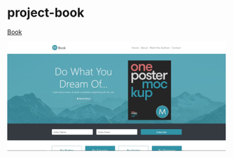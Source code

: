 # project-book

[Book](https://11samo.github.io/project-book/)

![Screenshot of site](book_screenshot.jpg)
